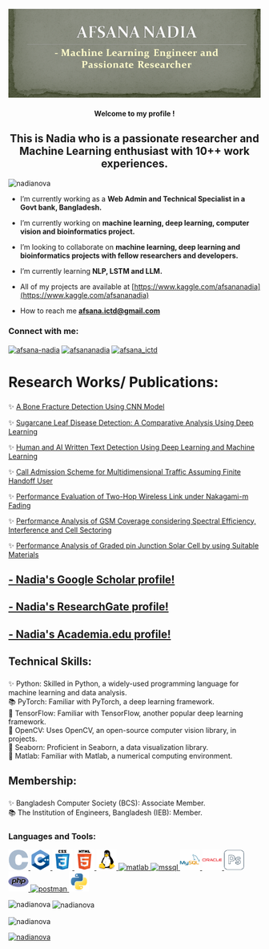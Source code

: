 ![App Screenshot](https://github.com/NadiaNova/Understanding-and-Implementing-the-Activation-Function/blob/main/Image%20File/Cover_Photo.png)

<h4 align="center">Welcome to my profile ! </h4>

<h2 align="center">This is Nadia who is a passionate researcher and Machine Learning enthusiast with 10++ work experiences.</h2>

<p align="left"> <img src="https://komarev.com/ghpvc/?username=nadianova&label=Profile%20views&color=0e75b6&style=flat" alt="nadianova" /> </p>


- I’m currently working as a **Web Admin and Technical Specialist in a Govt bank, Bangladesh.**
  
- I’m currently working on **machine learning, deep learning, computer vision and bioinformatics project.**

- I’m looking to collaborate on **machine learning, deep learning and bioinformatics projects with fellow researchers and developers.**

- I’m currently learning **NLP, LSTM and LLM.**

- All of my projects are available at [https://www.kaggle.com/afsananadia](https://www.kaggle.com/afsananadia)

- How to reach me **afsana.ictd@gmail.com**

<h3 align="left">Connect with me:</h3>
<p align="left">
<a href="https://linkedin.com/in/afsana-nadia" target="blank"><img align="center" src="https://raw.githubusercontent.com/rahuldkjain/github-profile-readme-generator/master/src/images/icons/Social/linked-in-alt.svg" alt="afsana-nadia" height="30" width="40" /></a>
<a href="https://kaggle.com/afsananadia" target="blank"><img align="center" src="https://raw.githubusercontent.com/rahuldkjain/github-profile-readme-generator/master/src/images/icons/Social/kaggle.svg" alt="afsananadia" height="30" width="40" /></a>
<a href="https://www.hackerrank.com/afsana_ictd" target="blank"><img align="center" src="https://raw.githubusercontent.com/rahuldkjain/github-profile-readme-generator/master/src/images/icons/Social/hackerrank.svg" alt="afsana_ictd" height="30" width="40" /></a>
</p>


<h1 align="left">Research Works/ Publications:</h1>

###

<p align="left">

  ✨ <a href="https://doi.org/10.1007/978-3-031-82156-1_1"> A Bone Fracture Detection Using CNN Model</a>

  ✨ <a href="https://doi.org/10.1145/3723178.3723197"> Sugarcane Leaf Disease Detection: A Comparative Analysis Using Deep Learning</a>
  
  ✨ <a href="https://doi.org/10.1109/ICCIT64611.2024.11022524"> Human and AI Written Text Detection Using Deep Learning and Machine Learning</a>

  ✨ <a href="https://www.hindawi.com/journals/jcnc/2017/6101568/"> Call Admission Scheme for Multidimensional Traffic Assuming Finite Handoff User</a>
  
  ✨ <a href="https://arxiv.org/abs/1401.6082"> Performance Evaluation of Two-Hop Wireless Link under Nakagami-m Fading</a>
  
  ✨ <a href="https://www.ijeat.org/portfolio-item/d1315042413/"> Performance Analysis of GSM Coverage considering Spectral Efficiency, Interference and Cell Sectoring</a>

  ✨ <a href="https://www.researchgate.net/profile/Afsana-Nadia/publication/307138171_Performance_Analysis_of_Graded_p-i-n_Junction_Solar_Cell_by_using_Suitable_Materials/links/57c2839c08aeb95224d74a0f/Performance-Analysis-of-Graded-p-i-n-Junction-Solar-Cell-by-using-Suitable-Materials.pdf"> Performance Analysis of Graded pin Junction Solar Cell by using Suitable Materials</a>

  
</p>

<h2 align="left"><a href="https://scholar.google.com/citations?user=6mDKAj0AAAAJ&hl=en&authuser=1">- Nadia's Google Scholar profile!</a></h2>

<h2 align="left"><a href="https://www.researchgate.net/profile/Afsana-Nadia">- Nadia's ResearchGate profile!</a></h2>

<h2 align="left"><a href="https://ewubd.academia.edu/NadiaNova">- Nadia's Academia.edu profile!</a></h2>

###


<h2 align="left">Technical Skills:</h2>

###

<p align="left">
  ✨ Python: Skilled in Python, a widely-used programming language for machine learning and data analysis.<br>
  📚 PyTorch: Familiar with PyTorch, a deep learning framework.<br>
  🎯 TensorFlow: Familiar with TensorFlow, another popular deep learning framework.<br>
  🎲 OpenCV: Uses OpenCV, an open-source computer vision library, in projects.<br>
  🎲 Seaborn: Proficient in Seaborn, a data visualization library.<br>
  🎲 Matlab: Familiar with Matlab, a numerical computing environment.<br>
  
</p>

###


<h2 align="left">Membership:</h2>

###

<p align="left">
  ✨ Bangladesh Computer Society (BCS): Associate Member.<br>
  📚 The Institution of Engineers, Bangladesh (IEB): Member.<br>
  
</p>

###



<h3 align="left">Languages and Tools:</h3>
<p align="left"> <a href="https://www.cprogramming.com/" target="_blank" rel="noreferrer"> <img src="https://raw.githubusercontent.com/devicons/devicon/master/icons/c/c-original.svg" alt="c" width="40" height="40"/> </a> <a href="https://www.w3schools.com/cpp/" target="_blank" rel="noreferrer"> <img src="https://raw.githubusercontent.com/devicons/devicon/master/icons/cplusplus/cplusplus-original.svg" alt="cplusplus" width="40" height="40"/> </a> <a href="https://www.w3schools.com/css/" target="_blank" rel="noreferrer"> <img src="https://raw.githubusercontent.com/devicons/devicon/master/icons/css3/css3-original-wordmark.svg" alt="css3" width="40" height="40"/> </a> <a href="https://www.w3.org/html/" target="_blank" rel="noreferrer"> <img src="https://raw.githubusercontent.com/devicons/devicon/master/icons/html5/html5-original-wordmark.svg" alt="html5" width="40" height="40"/> </a> <a href="https://www.linux.org/" target="_blank" rel="noreferrer"> <img src="https://raw.githubusercontent.com/devicons/devicon/master/icons/linux/linux-original.svg" alt="linux" width="40" height="40"/> </a> <a href="https://www.mathworks.com/" target="_blank" rel="noreferrer"> <img src="https://upload.wikimedia.org/wikipedia/commons/2/21/Matlab_Logo.png" alt="matlab" width="40" height="40"/> </a> <a href="https://www.microsoft.com/en-us/sql-server" target="_blank" rel="noreferrer"> <img src="https://www.svgrepo.com/show/303229/microsoft-sql-server-logo.svg" alt="mssql" width="40" height="40"/> </a> <a href="https://www.mysql.com/" target="_blank" rel="noreferrer"> <img src="https://raw.githubusercontent.com/devicons/devicon/master/icons/mysql/mysql-original-wordmark.svg" alt="mysql" width="40" height="40"/> </a> <a href="https://www.oracle.com/" target="_blank" rel="noreferrer"> <img src="https://raw.githubusercontent.com/devicons/devicon/master/icons/oracle/oracle-original.svg" alt="oracle" width="40" height="40"/> </a> <a href="https://www.photoshop.com/en" target="_blank" rel="noreferrer"> <img src="https://raw.githubusercontent.com/devicons/devicon/master/icons/photoshop/photoshop-line.svg" alt="photoshop" width="40" height="40"/> </a> <a href="https://www.php.net" target="_blank" rel="noreferrer"> <img src="https://raw.githubusercontent.com/devicons/devicon/master/icons/php/php-original.svg" alt="php" width="40" height="40"/> </a> <a href="https://postman.com" target="_blank" rel="noreferrer"> <img src="https://www.vectorlogo.zone/logos/getpostman/getpostman-icon.svg" alt="postman" width="40" height="40"/> </a> <a href="https://www.python.org" target="_blank" rel="noreferrer"> <img src="https://raw.githubusercontent.com/devicons/devicon/master/icons/python/python-original.svg" alt="python" width="40" height="40"/> </a> </p>

<p><img align="left" src="https://github-readme-stats.vercel.app/api/top-langs?username=nadianova&show_icons=true&locale=en&layout=compact" alt="nadianova" /></p>

<p>&nbsp;<img align="center" src="https://github-readme-stats.vercel.app/api?username=nadianova&show_icons=true&locale=en" alt="nadianova" /></p>

<p><img align="center" src="https://github-readme-streak-stats.herokuapp.com/?user=nadianova&" alt="nadianova" /></p>


<p align="left"> <a href="https://github.com/ryo-ma/github-profile-trophy"><img src="https://github-profile-trophy.vercel.app/?username=nadianova" alt="nadianova" /></a> </p>


<!--- 
<h2 align="left">I code with</h2>

###

<div align="left">
  <img src="https://cdn.jsdelivr.net/gh/devicons/devicon/icons/javascript/javascript-original.svg" height="40" alt="javascript logo"  />
  <img width="12" />
  <img src="https://cdn.jsdelivr.net/gh/devicons/devicon/icons/typescript/typescript-original.svg" height="40" alt="typescript logo"  />
  <img width="12" />
  <img src="https://cdn.jsdelivr.net/gh/devicons/devicon/icons/react/react-original.svg" height="40" alt="react logo"  />
  <img width="12" />
  <img src="https://cdn.jsdelivr.net/gh/devicons/devicon/icons/nextjs/nextjs-original.svg" height="40" alt="nextjs logo"  />
  <img width="12" />
  <img src="https://cdn.jsdelivr.net/gh/devicons/devicon/icons/storybook/storybook-original.svg" height="40" alt="storybook logo"  />
  <img width="12" />
  <img src="https://cdn.jsdelivr.net/gh/devicons/devicon/icons/nodejs/nodejs-original.svg" height="40" alt="nodejs logo"  />
  <img width="12" />
  <img src="https://cdn.jsdelivr.net/gh/devicons/devicon/icons/nestjs/nestjs-plain.svg" height="40" alt="nestjs logo"  />
  <img width="12" />
  <img src="https://cdn.jsdelivr.net/gh/devicons/devicon/icons/jest/jest-plain.svg" height="40" alt="jest logo"  />
</div>

###
--->
